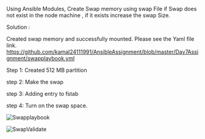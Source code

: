 Using Ansible Modules, Create Swap memory using swap File if Swap does not exist in the node machine , if it exists increase the swap Size.

Solution :

Created swap memory and successfully mounted. Please see the Yaml file link.
https://github.com/kamal24111991/AnsibleAssignment/blob/master/Day7Assignment/swapplaybook.yml

Step 1: Created 512 MB partition

step 2: Make the swap 

step 3: Adding entry to fstab

step 4: Turn on the swap space.


![Swapplaybook](https://github.com/kamal24111991/AnsibleAssignment/blob/master/Day7Assignment/media/Swapplaybook.png)

![SwapValidate](https://github.com/kamal24111991/AnsibleAssignment/blob/master/Day7Assignment/media/SwapValidate.png)

